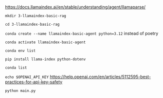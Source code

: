 https://docs.llamaindex.ai/en/stable/understanding/agent/llamaparse/

`mkdir 3-llamaindex-basic-rag`

`cd 3-llamaindex-basic-rag`

`conda create --name llamaindex-basic-agent python=3.12` instead of poetry

`conda activate llamaindex-basic-agent`

`conda env list`

`pip install llama-index python-dotenv`

`conda list`

`echo $OPENAI_API_KEY` https://help.openai.com/en/articles/5112595-best-practices-for-api-key-safety 

`python main.py`